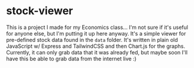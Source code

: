 # stock-viewer
This is a project I made for my Economics class... I'm not sure if it's useful for anyone else, but I'm putting it up here anyway. It's a simple viewer for pre-defined stock data found in the `data` folder. It's written in plain old JavaScript w/ Express and TailwindCSS and then Chart.js for the graphs. Currently, it can only grab data that it was already fed, but maybe soon I'll have this be able to grab data from the internet live :)